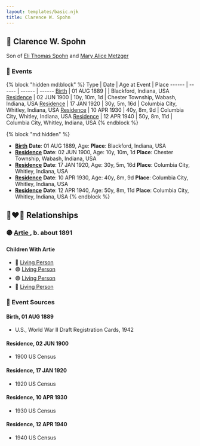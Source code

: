 ```yaml
---
layout: templates/basic.njk
title: Clarence W. Spohn
---
```

## 🔵 Clarence W. Spohn

Son of [Eli Thomas Spohn](/people/9/9010973) and [Mary Alice Metzger](/people/3/36824832)

### 📆 Events

{% block "hidden md:block" %}
Type | Date | Age at Event | Place
------ | ------ | ------ | ------
[Birth](#event-event-2) | 01 AUG 1889 |  | Blackford, Indiana, USA
[Residence](#event-event-0) | 02 JUN 1900 | 10y, 10m, 1d | Chester Township, Wabash, Indiana, USA
[Residence](#event-event-1) | 17 JAN 1920 | 30y, 5m, 16d | Columbia City, Whitley, Indiana, USA
[Residence](#event-event-2) | 10 APR 1930 | 40y, 8m, 9d | Columbia City, Whitley, Indiana, USA
[Residence](#event-event-3) | 12 APR 1940 | 50y, 8m, 11d | Columbia City, Whitley, Indiana, USA
{% endblock %}

{% block "md:hidden" %}
- **[Birth](#event-event-2)**
**Date**: 01 AUG 1889, Age:
**Place**: Blackford, Indiana, USA
- **[Residence](#event-event-0)**
**Date**: 02 JUN 1900, Age: 10y, 10m, 1d
**Place**: Chester Township, Wabash, Indiana, USA
- **[Residence](#event-event-1)**
**Date**: 17 JAN 1920, Age: 30y, 5m, 16d
**Place**: Columbia City, Whitley, Indiana, USA
- **[Residence](#event-event-2)**
**Date**: 10 APR 1930, Age: 40y, 8m, 9d
**Place**: Columbia City, Whitley, Indiana, USA
- **[Residence](#event-event-3)**
**Date**: 12 APR 1940, Age: 50y, 8m, 11d
**Place**: Columbia City, Whitley, Indiana, USA
{% endblock %}

## 👩‍❤️‍👨 Relationships

### 🟣 [Artie ](/people/4/49074271), b. about 1891

#### Children With Artie
* 🔵 [Living Person](/people/1/19086370)
* 🟣 [Living Person](/people/3/31480000)
* 🟣 [Living Person](/people/4/43811338)
* 🔵 [Living Person](/people/9/93500756)
### 📰 Event Sources

#### <a id="event-event-2"></a> Birth, 01 AUG 1889
* U.S., World War II Draft Registration Cards, 1942

#### <a id="event-event-0"></a> Residence, 02 JUN 1900
* 1900 US Census

#### <a id="event-event-1"></a> Residence, 17 JAN 1920
* 1920 US Census

#### <a id="event-event-2"></a> Residence, 10 APR 1930
* 1930 US Census

#### <a id="event-event-3"></a> Residence, 12 APR 1940
* 1940 US Census